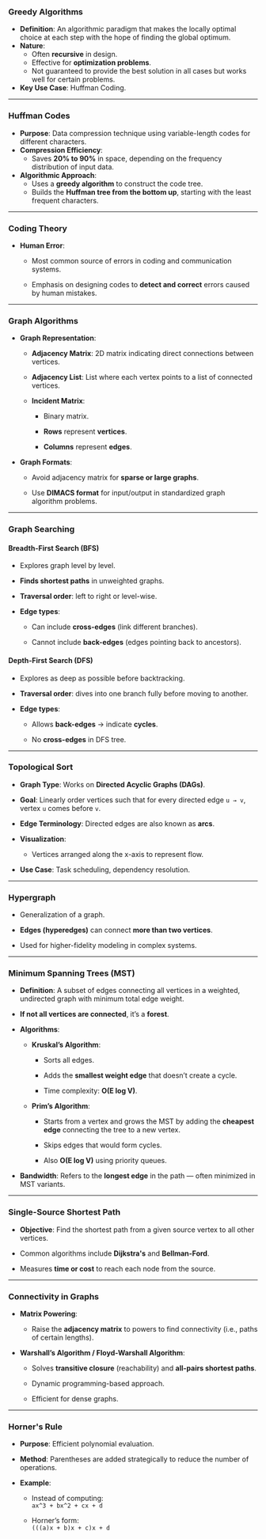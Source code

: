 ### **Greedy Algorithms**
- **Definition**: An algorithmic paradigm that makes the locally optimal choice at each step with the hope of finding the global optimum.
- **Nature**:
    - Often **recursive** in design.
    - Effective for **optimization problems**.
    - Not guaranteed to provide the best solution in all cases but works well for certain problems.
- **Key Use Case**: Huffman Coding.

---

### **Huffman Codes**
- **Purpose**: Data compression technique using variable-length codes for different characters.
- **Compression Efficiency**:
    - Saves **20% to 90%** in space, depending on the frequency distribution of input data.
- **Algorithmic Approach**:
    - Uses a **greedy algorithm** to construct the code tree.
    - Builds the **Huffman tree from the bottom up**, starting with the least frequent characters.

---

### **Coding Theory**

- **Human Error**:
    
    - Most common source of errors in coding and communication systems.
        
    - Emphasis on designing codes to **detect and correct** errors caused by human mistakes.
        

---

### **Graph Algorithms**

- **Graph Representation**:
    
    - **Adjacency Matrix**: 2D matrix indicating direct connections between vertices.
        
    - **Adjacency List**: List where each vertex points to a list of connected vertices.
        
    - **Incident Matrix**:
        
        - Binary matrix.
            
        - **Rows** represent **vertices**.
            
        - **Columns** represent **edges**.
            
- **Graph Formats**:
    
    - Avoid adjacency matrix for **sparse or large graphs**.
        
    - Use **DIMACS format** for input/output in standardized graph algorithm problems.
        

---

### **Graph Searching**

#### **Breadth-First Search (BFS)**

- Explores graph level by level.
    
- **Finds shortest paths** in unweighted graphs.
    
- **Traversal order**: left to right or level-wise.
    
- **Edge types**:
    
    - Can include **cross-edges** (link different branches).
        
    - Cannot include **back-edges** (edges pointing back to ancestors).
        

#### **Depth-First Search (DFS)**

- Explores as deep as possible before backtracking.
    
- **Traversal order**: dives into one branch fully before moving to another.
    
- **Edge types**:
    
    - Allows **back-edges** → indicate **cycles**.
        
    - No **cross-edges** in DFS tree.
        

---

### **Topological Sort**

- **Graph Type**: Works on **Directed Acyclic Graphs (DAGs)**.
    
- **Goal**: Linearly order vertices such that for every directed edge `u → v`, vertex `u` comes before `v`.
    
- **Edge Terminology**: Directed edges are also known as **arcs**.
    
- **Visualization**:
    
    - Vertices arranged along the x-axis to represent flow.
        
- **Use Case**: Task scheduling, dependency resolution.
    

---

### **Hypergraph**

- Generalization of a graph.
    
- **Edges (hyperedges)** can connect **more than two vertices**.
    
- Used for higher-fidelity modeling in complex systems.
    

---

### **Minimum Spanning Trees (MST)**

- **Definition**: A subset of edges connecting all vertices in a weighted, undirected graph with minimum total edge weight.
    
- **If not all vertices are connected**, it’s a **forest**.
    
- **Algorithms**:
    
    - **Kruskal’s Algorithm**:
        
        - Sorts all edges.
            
        - Adds the **smallest weight edge** that doesn’t create a cycle.
            
        - Time complexity: **O(E log V)**.
            
    - **Prim’s Algorithm**:
        
        - Starts from a vertex and grows the MST by adding the **cheapest edge** connecting the tree to a new vertex.
            
        - Skips edges that would form cycles.
            
        - Also **O(E log V)** using priority queues.
            
- **Bandwidth**: Refers to the **longest edge** in the path — often minimized in MST variants.
    

---

### **Single-Source Shortest Path**

- **Objective**: Find the shortest path from a given source vertex to all other vertices.
    
- Common algorithms include **Dijkstra's** and **Bellman-Ford**.
    
- Measures **time or cost** to reach each node from the source.
    

---

### **Connectivity in Graphs**

- **Matrix Powering**:
    
    - Raise the **adjacency matrix** to powers to find connectivity (i.e., paths of certain lengths).
        
- **Warshall’s Algorithm / Floyd-Warshall Algorithm**:
    
    - Solves **transitive closure** (reachability) and **all-pairs shortest paths**.
        
    - Dynamic programming-based approach.
        
    - Efficient for dense graphs.
        

---

### **Horner's Rule**

- **Purpose**: Efficient polynomial evaluation.
    
- **Method**: Parentheses are added strategically to reduce the number of operations.
    
- **Example**:
    
    - Instead of computing:  
        `ax^3 + bx^2 + cx + d`
        
    - Horner’s form:  
        `(((a)x + b)x + c)x + d`
